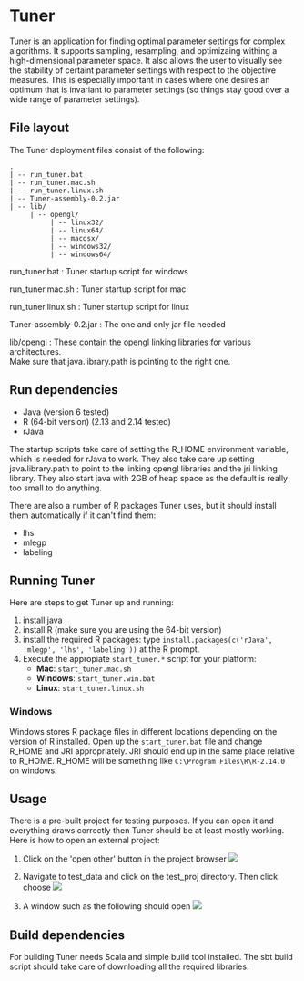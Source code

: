 # Tuner #

Tuner is an application for finding optimal parameter settings for complex
algorithms.  It supports sampling, resampling, and optimizaing withing a 
high-dimensional parameter space.  It also allows the user to visually see 
the stability of certaint parameter settings with respect to the objective
measures.  This is especially important in cases where one desires an optimum
that is invariant to parameter settings (so things stay good over a wide range
of parameter settings).

## File layout ##

The Tuner deployment files consist of the following:

    .
    | -- run_tuner.bat
    | -- run_tuner.mac.sh
    | -- run_tuner.linux.sh
    | -- Tuner-assembly-0.2.jar
    | -- lib/
         | -- opengl/
              | -- linux32/
              | -- linux64/
              | -- macosx/
              | -- windows32/
              | -- windows64/

run_tuner.bat
:  Tuner startup script for windows

run_tuner.mac.sh
:  Tuner startup script for mac

run_tuner.linux.sh
:  Tuner startup script for linux

Tuner-assembly-0.2.jar
:  The one and only jar file needed

lib/opengl
:  These contain the opengl linking libraries for various architectures.  
   Make sure that java.library.path is pointing to the right one.

## Run dependencies ##

* Java (version 6 tested)
* R (64-bit version) (2.13 and 2.14 tested)
* rJava

The startup scripts take care of setting the R_HOME environment variable,
which is needed for rJava to work.  They also take care up setting
java.library.path to point to the linking opengl libraries and the jri linking
library.  They also start java with 2GB of heap space as the default is really
too small to do anything.

There are also a number of R packages Tuner uses, but it should install them
automatically if it can't find them:

* lhs
* mlegp
* labeling

## Running Tuner ##

Here are steps to get Tuner up and running:

1. install java
2. install R (make sure you are using the 64-bit version)
3. install the required R packages: type 
   `install.packages(c('rJava', 'mlegp', 'lhs', 'labeling'))`
   at the R prompt.
4. Execute the appropiate `start_tuner.*` script for your platform:
    * __Mac__:     `start_tuner.mac.sh`
    * __Windows__: `start_tuner.win.bat`
    * __Linux__: `start_tuner.linux.sh`

### Windows ###

Windows stores R package files in different locations depending on the version
of R installed.  Open up the `start_tuner.bat` file and change R_HOME and JRI
appropriately.  JRI should end up in the same place relative to R_HOME. R_HOME
will be something like `C:\Program Files\R\R-2.14.0` on windows.

## Usage ##

There is a pre-built project for testing purposes.  If you can open it and
everything draws correctly then Tuner should be at least mostly working.  Here
is how to open an external project:

1. Click on the 'open other' button in the project browser
   ![](https://bitbucket.org/gabysbrain/tuner/raw/3856d9d1c0aa/doc/images/open_other_button.png)

2. Navigate to test_data and click on the test_proj directory.  Then click
   choose
   ![](https://bitbucket.org/gabysbrain/tuner/raw/3856d9d1c0aa/doc/images/open_test_project.png)

3. A window such as the following should open
   ![](https://bitbucket.org/gabysbrain/tuner/raw/3856d9d1c0aa/doc/images/test_project_viewer.png)

## Build dependencies ##

For building Tuner needs Scala and simple build tool installed.  The sbt
build script should take care of downloading all the required libraries.

